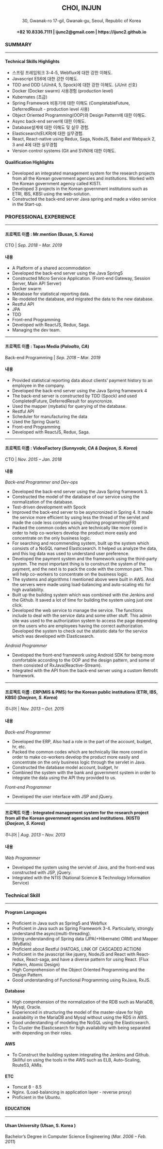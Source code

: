 <h2>
    <p align="center">
        CHOI, INJUN
    </p>
</h2>
<p align="center">
    30, Gwanak-ro 17-gil, Gwanak-gu, Seoul, Republic of Korea
</p>
<h4>
    <p align="center">
        +82 10.8336.7111 | ijunc2@gmail.com | https://ijunc2.github.io
    </p>
</h4>


### SUMMARY

*****

#### Technical Skills Highlights

* 스프링 프레임워크 3-4-5, Webflux에 대한 강한 이해도.
* Javascript ES6에 대한 강한 이해도.
* TDD and DDD (JUnit4, 5, Spock)에 대한 강한 이해도. (JUnit 선호) 
* Docker (Docker swarm) 사용경험 (production level)
* Kubernates (초급)
* Spring Framework 비동기에 대한 이해도 (CompletableFuture, DeferredResult - production level 사용)
* Object Oriented Programming(OOP)와 Design Pattern에 대한 이해도.
* Async back-end server에 대한 이해도.
* Database설계에 대한 이해도 및 실무 경험.
* Elasticsearch(ELKR)에 대한 실무경험.
* React, React-native using Redux, Saga, NodeJS, Babel and Webpack 2, 3 and 4에 대한 실무경험
* Version control systems (Git and SVN)에 대한 이해도.

#### Qualification Highlights

* Developed an integrated management system for the research projects from all the Korean government agencies and institutions. Worked with the Korean government agency called KISTI.
* Developed 3 projects in the Korean government institutions such as ETRI, IBS, KBSI using the web-solution.
* Constructed the back-end server Java spring and made a video service in the Start-up.



### PROFESSIONAL EXPERIENCE

***

#### 프로젝트 이름 : Mr.mention (Busan, S. Korea)
CTO | _Sep. 2018 – Mar. 2019_

#### 내용

* A Platform of a shared accommodation
* Developed the back-end server using the Java Spring5
* Constructed Micro Service Application. (Front-end Gateway, Session Server, Main API Server)
* Docker swarm
* Metabase for statistical reporting data.
* Re-modeled the database, and migrated the data to the new database.
* Restful API
* JPA
* TDD 
* Front-end Programming
* Developed with ReactJS, Redux, Saga.
* Managing the dev team.

--- 

#### 프로젝트 이름 : Tapas Media (_Paloalto, CA_)
Back-end Programming | _Sep. 2018 – Mar. 2019_

#### 내용

* Provided statistical reporting data about clients’ payment history to an employee in the company.
* Developed the back-end server using the Java Spring framework 4
* The back-end server is constructed by TDD (Spock) and used CompletedFuture, DeferredResult for asyncronize.
* Used the mapper (mybatis) for querying of the database.
* Restful API
* Scheduler for manufacturing the data
* Used the Spring Quartz.
* Front-end Programming
* Developed with ReactJS, Redux, Saga.

--- 

#### 프로젝트 이름 : VideoFactory (_Sunnyvale, CA & Daejeon, S. Korea_)
CTO | _Nov. 2015 – Jan. 2018_

#### 내용
_Back-end Programmer and Dev-ops_
* Developed the back-end server using the Java Spring framework 3. 
* Constructed the model of the database of our service using the normalization of the database.
* Test-driven development with Spock
* Improved the back-end server to be asyncronized in Spring 4. It made the service more efficient by using less the thread of the servlet and made the code less complex using chaining programming(FR)
* Packed the common codes which are technically like more cored in order to help co-workers develop the product more easily and concentrate on the only business logic. 
* For searching and recommending system, built up the system which consists of a NoSQL named Elasticsearch. It helped us analyze the data, and this log data was used to understand user preference.
* Developed the payment system and the framework using the third-party system. The most important thing is to construct the system of the payment, and the next is to pack the code with the common part. This will help co-workers to concentrate on the business logic.
* The systems and algorithms I mentioned above were built in AWS. And the servers were made using load-balancing and auto-scaling etc for high availability.
* Built up the building system which was combined with the Jenkins and the Github. It saved a lot of time for building the system using just one click.
* Developed the web service to manage the service. The functions include to deal with the service data and some other stuff. This admin site was used to the authorization system to access the page depending on the users who are employees having the correct authorization. Developed the system to check out the statistic data for the service which was developed with Elasticsearch.

_Android Programmer_
* Developed the front-end framework using Android SDK for being more comfortable according to the OOP and the design pattern, and some of them consisted of RxJava(Reactive-Stream). 
* Integrated with the API from the back-end server using a custom Retrofit framework.

--- 

#### 프로젝트 이름 : ERP(MIS & PMS) for the Korean public institutions (ETRI, IBS, KBSI) (_Daejeon, S. Korea_)
주니어 | _Nov. 2013 – Oct. 2015_

#### 내용
_Back-end Programmer_
* Developed the ERP, Also had a role in the part of the account, budget, hr, etc.
* Packed the common codes which are technically like more cored in order to make co-workers develop the product more easily and concentrate on the only business logic through the servlet in Java.
* Constructed the database model account, budget, hr
* Combined the system with the bank and government system in order to integrate the data using the API they provided to us.

_Front-end Programmer_
* Developed the user interface with JSP and jQuery.

--- 

#### 프로젝트 이름 : Integrated management system for the research project from all the Korean government agencies and institutions. (KISTI) (_Daejeon, S. Korea_)
주니어 | _Aug. 2013 – Nov. 2013_

#### 내용
_Web Programmer_
* Developed the system using the servlet of Java, and the front-end was constructed with JSP, jQuery.
* Integrated with the NTIS (National Science & Technology Information Service) 

### Technical Skill

***

#### Program Languages

* Proficient in Java such as Spring5 and Webflux
* Proficient in Java such as Spring Framework 3-4. Particularly, strongly understand the async(multi-threading). 
* String understanding of Spring data (JPA(+Hibernate) ORM) and Mapper (MyBatis)
* Proficient about Restful (HATOAS, LINK OF CASCADED ACTION) 
* Proficient in the javascript like jquery, NodeJS and React with React-redux, React-saga, and have a diverse pattern for using React. (Flux Pattern, Atomic Design)
* High Comprehension of the Object Oriented Programming and the Design Pattern. 
* Good understanding of Functional Programming using RxJava, RxJS.

#### Database

* High comprehension of the normalization of the RDB such as MariaDB, Mysql, Oracle. 
* Experienced in structuring the model of the master-slave for high availability in the MariaDB and Mysql without using the RDS in AWS. 
* Good understanding of modeling the NoSQL using the Elasticsearch. 
* To Cluster the Elasticsearch for high availability with being separated with depending on their roles.

#### AWS
* To Construct the building system integrating the Jenkins and Github. 
Skillful on using the tools in the AWS such as ELB, Auto-Scaling, Route53, AMIs. 

#### ETC
* Tomcat 8 - 8.5
* Nginx. (Load-balancing in application layer - reverse proxy)
* Proficient in the Ubuntu.

#### EDUCATION
***
#### Ulsan University (Ulsan, S. Korea )
Bachelor’s Degree in Computer Science Engineering (_Mar. 2006 – Feb. 2011_)

